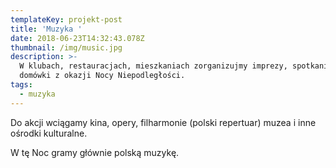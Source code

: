 ```yaml
---
templateKey: projekt-post
title: 'Muzyka '
date: 2018-06-23T14:32:43.078Z
thumbnail: /img/music.jpg
description: >-
  W klubach, restauracjach, mieszkaniach zorganizujmy imprezy, spotkania,
  domówki z okazji Nocy Niepodległości.
tags:
  - muzyka
---
```

Do akcji wciągamy kina, opery, filharmonie (polski repertuar) muzea i inne ośrodki kulturalne.

W tę Noc gramy głównie polską muzykę.
